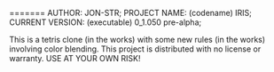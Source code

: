 =======
AUTHOR: JON-STR;
PROJECT NAME: (codename) IRIS;
CURRENT VERSION: (executable) 0_1.050 pre-alpha;

This is a tetris clone (in the works) with some new rules (in the works) involving color blending. 
This project is distributed with no license or warranty. USE AT YOUR OWN RISK!
